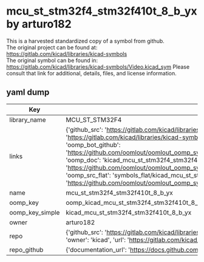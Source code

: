 # mcu_st_stm32f4_stm32f410t_8_b_yx by arturo182  
This is a harvested standardized copy of a symbol from github.  
The original project can be found at:  
https://gitlab.com/kicad/libraries/kicad-symbols  
The original symbol can be found in:
https://gitlab.com/kicad/libraries/kicad-symbols/Video.kicad_sym
Please consult that link for additional, details, files, and license information.  
## yaml dump  
| Key | Value |  
| --- | --- |  
| library_name | MCU_ST_STM32F4 |  
| links | {'github_src': 'https://gitlab.com/kicad/libraries/kicad-symbols/Video.kicad_sym', 'github_src_repo': 'https://gitlab.com/kicad/libraries/kicad-symbols', 'oomp_bot': 'kicad_mcu_st_stm32f4_stm32f410t_8_b_yx/working', 'oomp_bot_github': 'https://github.com/oomlout/oomlout_oomp_symbol_bot/tree/main/kicad_mcu_st_stm32f4_stm32f410t_8_b_yx/working', 'oomp_doc': 'kicad_mcu_st_stm32f4_stm32f410t_8_b_yx/working', 'oomp_doc_github': 'https://github.com/oomlout/oomlout_oomp_symbol_doc/tree/main/kicad_mcu_st_stm32f4_stm32f410t_8_b_yx/working', 'oomp_src_flat': 'symbols_flat/kicad_mcu_st_stm32f4_stm32f410t_8_b_yx/working', 'oomp_src_flat_github': 'https://github.com/oomlout/oomlout_oomp_symbol_src/tree/main/kicad_mcu_st_stm32f4_stm32f410t_8_b_yx/working'} |  
| name | mcu_st_stm32f4_stm32f410t_8_b_yx |  
| oomp_key | oomp_kicad_mcu_st_stm32f4_stm32f410t_8_b_yx |  
| oomp_key_simple | kicad_mcu_st_stm32f4_stm32f410t_8_b_yx |  
| owner | arturo182 |  
| repo | {'github_src': 'https://gitlab.com/kicad/libraries/kicad-symbols/Video.kicad_sym', 'name': 'libraries/kicad-symbols', 'owner': 'kicad', 'url': 'https://gitlab.com/kicad/libraries/kicad-symbols'} |  
| repo_github | {'documentation_url': 'https://docs.github.com/rest/repos/repos#get-a-repository', 'message': 'Not Found'} |  

